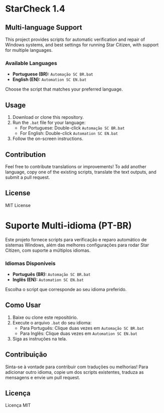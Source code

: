 # StarCheck 1.4

## Multi-language Support

This project provides scripts for automatic verification and repair of Windows systems, and best settings for running Star Citizen, with support for multiple languages.

### Available Languages

- **Portuguese (BR):** `Automação SC BR.bat`
- **English (EN):** `Automation SC EN.bat`

Choose the script that matches your preferred language.

## Usage

1. Download or clone this repository.
2. Run the `.bat` file for your language:
   - For Portuguese: Double-click `Automação SC BR.bat`
   - For English: Double-click `Automation SC EN.bat`
3. Follow the on-screen instructions.

## Contribution

Feel free to contribute translations or improvements! To add another language, copy one of the existing scripts, translate the text outputs, and submit a pull request.

## License

MIT License


# Suporte Multi-idioma (PT-BR)

Este projeto fornece scripts para verificação e reparo automático de sistemas Windows, além das melhores configurações para rodar Star Citizen, com suporte a múltiplos idiomas.

### Idiomas Disponíveis

- **Português (BR):** `Automação SC BR.bat`
- **Inglês (EN):** `Automation SC EN.bat`

Escolha o script que corresponde ao seu idioma preferido.

## Como Usar

1. Baixe ou clone este repositório.
2. Execute o arquivo `.bat` do seu idioma:
   - Para Português: Clique duas vezes em `Automação SC BR.bat`
   - Para Inglês: Clique duas vezes em `Automation SC EN.bat`
3. Siga as instruções na tela.

## Contribuição

Sinta-se à vontade para contribuir com traduções ou melhorias! Para adicionar outro idioma, copie um dos scripts existentes, traduza as mensagens e envie um pull request.

## Licença

Licença MIT
